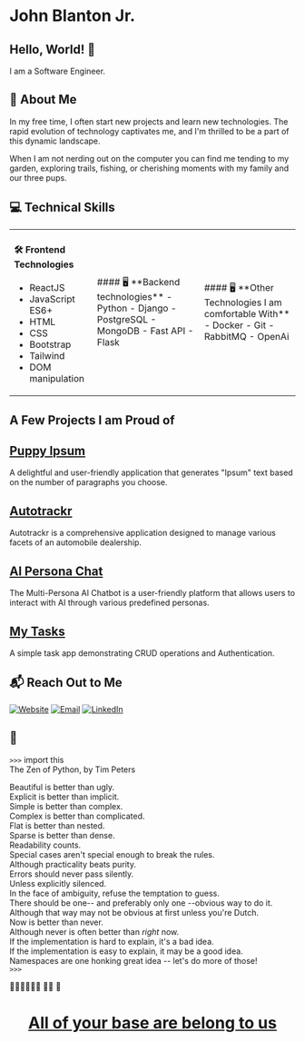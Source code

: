 # John Blanton Jr. 
## Hello, World! 👋

I am a Software Engineer. 



## 🌟 About Me 
In my free time, I often start new projects and learn new technologies. The rapid evolution of technology captivates me, and I'm thrilled to be a part of this dynamic landscape.


When I am not nerding out on the computer you can find me tending to my garden, exploring trails, fishing, or cherishing moments with my family and our three pups.

## 💻 Technical Skills 

<table>
<tr>
<td>

#### 🛠️ **Frontend Technologies** 
- ReactJS
- JavaScript ES6+  
- HTML
- CSS
- Bootstrap
- Tailwind
- DOM manipulation

</td>

<td>
#### 🖥️ **Backend technologies**
- Python
- Django 
- PostgreSQL 
- MongoDB 
- Fast API
- Flask

</td>
<td>
#### 🖥️ **Other Technologies I am comfortable With**
- Docker
- Git
- RabbitMQ
- OpenAi

</td>
</tr>
</table>

## A Few Projects I am Proud of
<h2><a href="https://github.com/john-blanton-jr/puppy-ipsum">Puppy Ipsum</a></h2>
A delightful and user-friendly application that generates "Ipsum" text based on the number of paragraphs you choose.

<h2><a href="https://github.com/john-blanton-jr/autotrackr">Autotrackr</a></h2>
Autotrackr is a comprehensive application designed to manage various facets of an automobile dealership.

<h2><a href="https://github.com/john-blanton-jr/ai-persona-chat">AI Persona Chat</a></h2>
The Multi-Persona AI Chatbot is a user-friendly platform that allows users to interact with AI through various predefined personas.

<h2><a href="https://github.com/john-blanton-jr/my_tasks">My Tasks</a></h2>
A simple task app demonstrating CRUD operations and Authentication.


## 📬 Reach Out to Me 

[![Website](https://img.shields.io/badge/Website-www.johnblanton.com-blue)](https://www.johnblanton.com)
[![Email](https://img.shields.io/badge/Email-hello@johnblanton.com-red)](mailto:hello@johnblanton.com)
[![LinkedIn](https://img.shields.io/badge/LinkedIn-johnblanton-blue?logo=linkedin)](https://www.linkedin.com/in/john-blanton/)


## 🐍
`>>>` import this  
The Zen of Python, by Tim Peters  

Beautiful is better than ugly.  
Explicit is better than implicit.  
Simple is better than complex.  
Complex is better than complicated.  
Flat is better than nested.  
Sparse is better than dense.  
Readability counts.  
Special cases aren't special enough to break the rules.  
Although practicality beats purity.  
Errors should never pass silently.  
Unless explicitly silenced.  
In the face of ambiguity, refuse the temptation to guess.  
There should be one-- and preferably only one --obvious way to do it.  
Although that way may not be obvious at first unless you're Dutch.  
Now is better than never.  
Although never is often better than *right* now.  
If the implementation is hard to explain, it's a bad idea.  
If the implementation is easy to explain, it may be a good idea.  
Namespaces are one honking great idea -- let's do more of those!  
`>>>`

👾👾👾👾👾👾
👾👾
👾

<h1 align="center"><a href="https://en.wikipedia.org/wiki/All_your_base_are_belong_to_us">All of your base are belong to us</a></h1>










<!---
john-blanton-jr/john-blanton-jr is a ✨ special ✨ repository because its `README.md` (this file) appears on your GitHub profile.
You can click the Preview link to take a look at your changes.
--->
